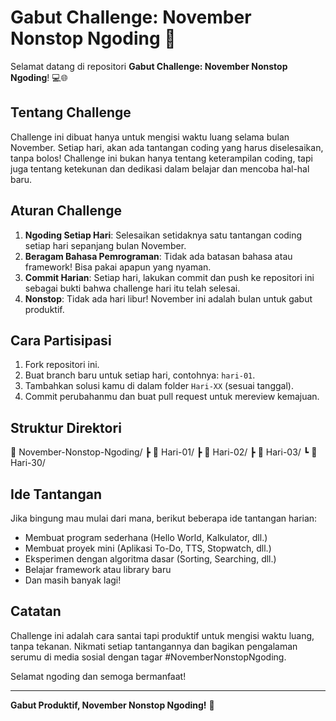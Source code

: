 # Gabut Challenge: November Nonstop Ngoding 🚀

Selamat datang di repositori **Gabut Challenge: November Nonstop Ngoding**! 💻🌐

## Tentang Challenge

Challenge ini dibuat hanya untuk mengisi waktu luang selama bulan November. Setiap hari, akan ada tantangan coding yang harus diselesaikan, tanpa bolos! Challenge ini bukan hanya tentang keterampilan coding, tapi juga tentang ketekunan dan dedikasi dalam belajar dan mencoba hal-hal baru.

## Aturan Challenge

1. **Ngoding Setiap Hari**: Selesaikan setidaknya satu tantangan coding setiap hari sepanjang bulan November.
2. **Beragam Bahasa Pemrograman**: Tidak ada batasan bahasa atau framework! Bisa pakai apapun yang nyaman.
3. **Commit Harian**: Setiap hari, lakukan commit dan push ke repositori ini sebagai bukti bahwa challenge hari itu telah selesai.
4. **Nonstop**: Tidak ada hari libur! November ini adalah bulan untuk gabut produktif.

## Cara Partisipasi

1. Fork repositori ini.
2. Buat branch baru untuk setiap hari, contohnya: `hari-01`.
3. Tambahkan solusi kamu di dalam folder `Hari-XX` (sesuai tanggal).
4. Commit perubahanmu dan buat pull request untuk mereview kemajuan.

## Struktur Direktori

📂 November-Nonstop-Ngoding/ ┣ 📂 Hari-01/ ┣ 📂 Hari-02/ ┣ 📂 Hari-03/ ┗ 📂 Hari-30/


## Ide Tantangan

Jika bingung mau mulai dari mana, berikut beberapa ide tantangan harian:
- Membuat program sederhana (Hello World, Kalkulator, dll.)
- Membuat proyek mini (Aplikasi To-Do, TTS, Stopwatch, dll.)
- Eksperimen dengan algoritma dasar (Sorting, Searching, dll.)
- Belajar framework atau library baru
- Dan masih banyak lagi!

## Catatan

Challenge ini adalah cara santai tapi produktif untuk mengisi waktu luang, tanpa tekanan. Nikmati setiap tantangannya dan bagikan pengalaman serumu di media sosial dengan tagar #NovemberNonstopNgoding.

Selamat ngoding dan semoga bermanfaat!

---

**Gabut Produktif, November Nonstop Ngoding!** 🚀

